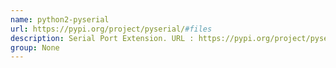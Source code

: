 ```yaml
---
name: python2-pyserial
url: https://pypi.org/project/pyserial/#files
description: Serial Port Extension. URL : https://pypi.org/project/pyserial/#files Groups : None
group: None
---
```

